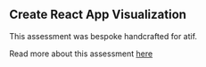 ## Create React App Visualization

This assessment was bespoke handcrafted for atif.

Read more about this assessment [here](https://react.eogresources.com)

